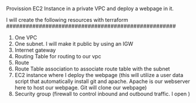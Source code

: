 Provission EC2 Instance in a private VPC and deploy a webpage in it.

I will create the following resources with terraform
####################################################

1. One VPC
2. One subnet. I will make it public by using an IGW
3. Internet gateway
4. Routing Table for routing to our vpc
5. Route
6. Route Table association to associate route table with the subnet
7. EC2 instance where I deploy the webpage (this will utilize a user data script that automatically install git and apache. Apache is our webserver here to host our webpage. Git will clone our webpage)
8. Security group (firewall to control inbound and outbound traffic. I open ) 